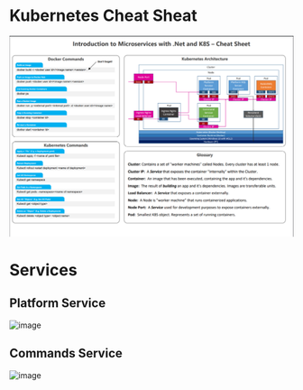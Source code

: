 # Kubernetes Cheat Sheat

![Kubernetes Cheat Sheet](./Guides/K8s_cheatsheet.png)


# Services

## Platform Service

![image](https://user-images.githubusercontent.com/34960418/171432464-3527ae61-18f1-4fef-b8ed-f408c6cf5b75.png)


## Commands Service

![image](https://user-images.githubusercontent.com/34960418/171433242-f86ad0c6-cc2c-4309-aa2b-bdf486346bc6.png)
